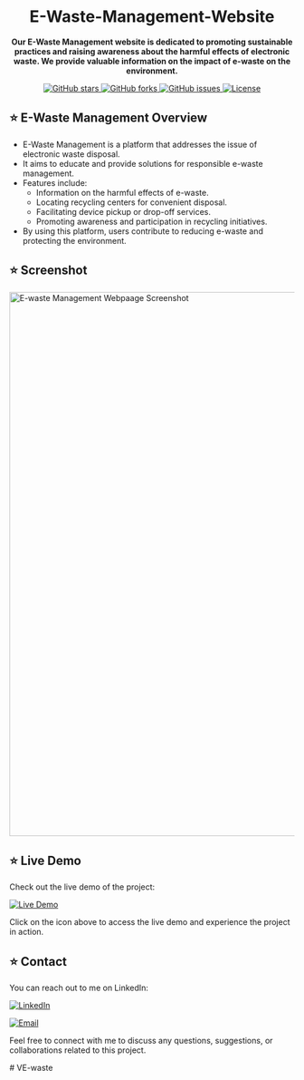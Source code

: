 <h1 align="center"> E-Waste-Management-Website </h1>

<!-- <p align="center">
  <img src="https://your-image-url.com" alt="Project Logo" width="200" height="200">
</p> -->

<p align="center">
  <strong>Our E-Waste Management website is dedicated to promoting sustainable practices and raising awareness about the harmful effects of electronic waste. We provide valuable information on the impact of e-waste on the environment.</strong>
</p>

<p align="center">
  <a href="https://github.com/Rohit054/E-Waste-Management-Website-Using-HTML-CSS-JS/stargazers">
    <img alt="GitHub stars" src="https://img.shields.io/github/stars/Rohit054/E-Waste-Management-Website-Using-HTML-CSS-JS?style=for-the-badge&logo=github&color=yellow">
  </a>
  <a href="https://github.com/Rohit054/E-Waste-Management-Website-Using-HTML-CSS-JS/network">
    <img alt="GitHub forks" src="https://img.shields.io/github/forks/Rohit054/E-Waste-Management-Website-Using-HTML-CSS-JS?style=for-the-badge&logo=github&color=blue">
  </a>
  <a href="https://github.com/Rohit054/E-Waste-Management-Website-Using-HTML-CSS-JS/issues">
    <img alt="GitHub issues" src="https://img.shields.io/github/issues/Rohit054/E-Waste-Management-Website-Using-HTML-CSS-JS?style=for-the-badge&logo=github&color=red">
  </a>
  <a href="https://github.com/Rohit054/E-Waste-Management-Website-Using-HTML-CSS-JS/blob/main/LICENSE">
    <img alt="License" src="https://img.shields.io/github/license/Rohit054/E-Waste-Management-Website-Using-HTML-CSS-JS?style=for-the-badge&logo=creative%20commons&color=green">
  </a>
</p>

## ⭐️ E-Waste Management Overview

- E-Waste Management is a platform that addresses the issue of electronic waste disposal.
- It aims to educate and provide solutions for responsible e-waste management.
- Features include:
  - Information on the harmful effects of e-waste.
  - Locating recycling centers for convenient disposal.
  - Facilitating device pickup or drop-off services.
  - Promoting awareness and participation in recycling initiatives.
- By using this platform, users contribute to reducing e-waste and protecting the environment.


## ⭐️ Screenshot

<img width="960" alt="E-waste Management Webpaage Screenshot" src="https://github.com/Rohit054/E-Waste-Management-Website-Using-HTML-CSS-JS/assets/130490937/c63ebf0c-a087-427e-984b-daad7389e665">

## ⭐️ Live Demo

Check out the live demo of the project:

[![Live Demo](https://img.shields.io/badge/Live%20Demo-View%20Here-success?style=for-the-badge&logo=firefox-browser)](https://rohit054.github.io/E-Waste-Management-Website-Using-HTML-CSS-JS/)

Click on the icon above to access the live demo and experience the project in action.


<!-- ## Installation

Provide step-by-step instructions on how to install and run your project locally. Include any prerequisites or dependencies that need to be installed.

## Usage

Explain how to use your project and provide examples or code snippets if applicable. You can also include any necessary configuration or settings information.

## Contributing

Clearly state if you welcome contributions and explain how others can contribute to your project. Include guidelines for submitting bug reports, feature requests, or pull requests. -->

<!-- ## License

Mention the license under which your project is distributed. Provide a link to the license file for more details.
 -->
## ⭐️ Contact

You can reach out to me on LinkedIn:

[![LinkedIn](https://img.shields.io/badge/LinkedIn-Connect-blue?style=for-the-badge&logo=linkedin)](https://www.linkedin.com/in/rohit-yadav-842317251)

[![Email](https://img.shields.io/badge/Email-Send%20Mail-red?style=for-the-badge&logo=gmail)](mailto:rohit.yadav2020@vitbhopal.ac.in)

Feel free to connect with me to discuss any questions, suggestions, or collaborations related to this project.

</details>
#   V E - w a s t e  
 